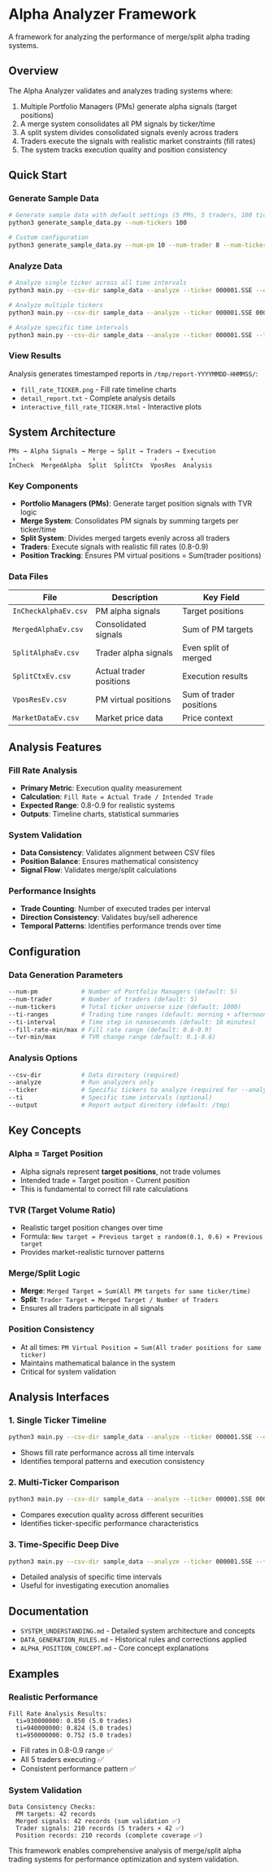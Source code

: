 # Alpha Analyzer Framework

A framework for analyzing the performance of merge/split alpha trading systems.

## **Overview**

The Alpha Analyzer validates and analyzes trading systems where:
1. Multiple Portfolio Managers (PMs) generate alpha signals (target positions)
2. A merge system consolidates all PM signals by ticker/time
3. A split system divides consolidated signals evenly across traders
4. Traders execute the signals with realistic market constraints (fill rates)
5. The system tracks execution quality and position consistency

## **Quick Start**

### **Generate Sample Data**
```bash
# Generate sample data with default settings (5 PMs, 5 traders, 100 tickers)
python3 generate_sample_data.py --num-tickers 100

# Custom configuration
python3 generate_sample_data.py --num-pm 10 --num-trader 8 --num-tickers 500 --fill-rate-min 0.85 --fill-rate-max 0.95
```

### **Analyze Data**
```bash
# Analyze single ticker across all time intervals
python3 main.py --csv-dir sample_data --analyze --ticker 000001.SSE --output /tmp

# Analyze multiple tickers  
python3 main.py --csv-dir sample_data --analyze --ticker 000001.SSE 000002.SSE --output /tmp

# Analyze specific time intervals
python3 main.py --csv-dir sample_data --analyze --ticker 000001.SSE --ti 940000000 950000000 --output /tmp
```

### **View Results**
Analysis generates timestamped reports in `/tmp/report-YYYYMMDD-HHMMSS/`:
- `fill_rate_TICKER.png` - Fill rate timeline charts
- `detail_report.txt` - Complete analysis details  
- `interactive_fill_rate_TICKER.html` - Interactive plots

## **System Architecture**

```
PMs → Alpha Signals → Merge → Split → Traders → Execution
 ↓         ↓           ↓       ↓        ↓         ↓
InCheck  MergedAlpha  Split  SplitCtx  VposRes  Analysis
```

### **Key Components**

- **Portfolio Managers (PMs)**: Generate target position signals with TVR logic
- **Merge System**: Consolidates PM signals by summing targets per ticker/time
- **Split System**: Divides merged targets evenly across all traders
- **Traders**: Execute signals with realistic fill rates (0.8-0.9)
- **Position Tracking**: Ensures PM virtual positions = Sum(trader positions)

### **Data Files**

| File | Description | Key Field |
|------|-------------|-----------|
| `InCheckAlphaEv.csv` | PM alpha signals | Target positions |
| `MergedAlphaEv.csv` | Consolidated signals | Sum of PM targets |
| `SplitAlphaEv.csv` | Trader alpha signals | Even split of merged |
| `SplitCtxEv.csv` | Actual trader positions | Execution results |
| `VposResEv.csv` | PM virtual positions | Sum of trader positions |
| `MarketDataEv.csv` | Market price data | Price context |

## **Analysis Features**

### **Fill Rate Analysis**
- **Primary Metric**: Execution quality measurement
- **Calculation**: `Fill Rate = Actual Trade / Intended Trade`  
- **Expected Range**: 0.8-0.9 for realistic systems
- **Outputs**: Timeline charts, statistical summaries

### **System Validation**
- **Data Consistency**: Validates alignment between CSV files
- **Position Balance**: Ensures mathematical consistency
- **Signal Flow**: Validates merge/split calculations

### **Performance Insights**
- **Trade Counting**: Number of executed trades per interval
- **Direction Consistency**: Validates buy/sell adherence
- **Temporal Patterns**: Identifies performance trends over time

## **Configuration**

### **Data Generation Parameters**
```bash
--num-pm            # Number of Portfolio Managers (default: 5)
--num-trader        # Number of traders (default: 5) 
--num-tickers       # Total ticker universe size (default: 1000)
--ti-ranges         # Trading time ranges (default: morning + afternoon)
--ti-interval       # Time step in nanoseconds (default: 10 minutes)
--fill-rate-min/max # Fill rate range (default: 0.8-0.9)
--tvr-min/max       # TVR change range (default: 0.1-0.6)
```

### **Analysis Options**
```bash
--csv-dir           # Data directory (required)
--analyze           # Run analyzers only
--ticker            # Specific tickers to analyze (required for --analyze)
--ti                # Specific time intervals (optional)
--output            # Report output directory (default: /tmp)
```

## **Key Concepts**

### **Alpha = Target Position**
- Alpha signals represent **target positions**, not trade volumes
- Intended trade = Target position - Current position
- This is fundamental to correct fill rate calculations

### **TVR (Target Volume Ratio)**
- Realistic target position changes over time
- Formula: `New target = Previous target ± random(0.1, 0.6) × Previous target`
- Provides market-realistic turnover patterns

### **Merge/Split Logic**
- **Merge**: `Merged Target = Sum(All PM targets for same ticker/time)`
- **Split**: `Trader Target = Merged Target / Number of Traders`
- Ensures all traders participate in all signals

### **Position Consistency**
- At all times: `PM Virtual Position = Sum(All trader positions for same ticker)`
- Maintains mathematical balance in the system
- Critical for system validation

## **Analysis Interfaces**

### **1. Single Ticker Timeline**
```bash
python3 main.py --csv-dir sample_data --analyze --ticker 000001.SSE --output /tmp
```
- Shows fill rate performance across all time intervals
- Identifies temporal patterns and execution consistency

### **2. Multi-Ticker Comparison**  
```bash
python3 main.py --csv-dir sample_data --analyze --ticker 000001.SSE 000002.SSE --output /tmp
```
- Compares execution quality across different securities
- Identifies ticker-specific performance characteristics

### **3. Time-Specific Deep Dive**
```bash
python3 main.py --csv-dir sample_data --analyze --ticker 000001.SSE --ti 940000000 --output /tmp
```
- Detailed analysis of specific time intervals
- Useful for investigating execution anomalies

## **Documentation**

- `SYSTEM_UNDERSTANDING.md` - Detailed system architecture and concepts
- `DATA_GENERATION_RULES.md` - Historical rules and corrections applied
- `ALPHA_POSITION_CONCEPT.md` - Core concept explanations

## **Examples**

### **Realistic Performance**
```
Fill Rate Analysis Results:
  ti=930000000: 0.850 (5.0 trades)
  ti=940000000: 0.824 (5.0 trades) 
  ti=950000000: 0.752 (5.0 trades)
```
- Fill rates in 0.8-0.9 range ✅
- All 5 traders executing ✅
- Consistent performance pattern ✅

### **System Validation**
```
Data Consistency Checks:
  PM targets: 42 records
  Merged signals: 42 records (sum validation ✅)
  Trader signals: 210 records (5 traders × 42 ✅)
  Position records: 210 records (complete coverage ✅)
```

This framework enables comprehensive analysis of merge/split alpha trading systems for performance optimization and system validation.